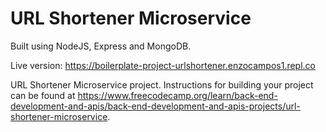 # URL Shortener Microservice

Built using NodeJS, Express and MongoDB.

Live version: https://boilerplate-project-urlshortener.enzocampos1.repl.co

URL Shortener Microservice project. Instructions for building your project can be found at https://www.freecodecamp.org/learn/back-end-development-and-apis/back-end-development-and-apis-projects/url-shortener-microservice.
